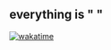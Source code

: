 everything is " "
------------------------------------------------------------------------------------------------------------------------
[![wakatime](https://wakatime.com/badge/user/b18521e1-35d2-4fbf-86da-505f8d106aad.svg)](https://wakatime.com/@b18521e1-35d2-4fbf-86da-505f8d106aad)

<!--
**nancom20/nancom20** is a ✨ _special_ ✨ repository because its `README.md` (this file) appears on your GitHub profile.

Here are some ideas to get you started:

- 🔭 I’m currently working on ...
- 🌱 I’m currently learning ...
- 👯 I’m looking to collaborate on ...
- 🤔 I’m looking for help with ...
- 💬 Ask me about ...
- 📫 How to reach me: ...
- 😄 Pronouns: ...
- ⚡ Fun fact: ...
-->


